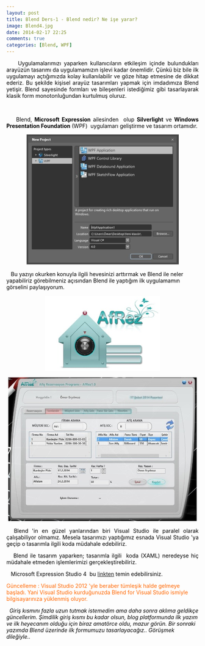 ```yaml
---
layout: post
title: Blend Ders-1 - Blend nedir? Ne işe yarar?
image: Blend4.jpg
date: 2014-02-17 22:25
comments: true
categories: [Blend, WPF]
---
```


<p style="text-align:justify;"><span style="color:#000000;">    Uygulamalarımızı yaparken kullanıcıların etkileşim içinde bulundukları arayüzün tasarımı da uygulamamızın işlevi kadar önemlidir. Çünkü biz bile ilk uygulamayı açtığımızda kolay kullanılabilir ve göze hitap etmesine de dikkat ederiz. Bu şekilde kişisel arayüz tasarımları yapmak için imdadımıza Blend yetişir. Blend sayesinde formları ve bileşenleri istediğimiz gibi tasarlayarak klasik form monotonluğundan kurtulmuş oluruz.</span></p>
&nbsp;
<p style="text-align:justify;"><span style="color:#000000;">    Blend, <strong>Microsoft Expression</strong> ailesinden  olup <strong>Silverlight</strong> ve <strong>Windows Presentation Foundation</strong> (WPF)  uygulamarı geliştirme ve tasarım ortamıdır.</span></p>

<p style="text-align:center;"><img src="/images/wpfsilver.jpg" /></p>

<span style="color:#000000;">   Bu yazıyı okurken konuyla ilgili hevesinizi arttırmak ve Blend ile neler yapabiliriz görebilmeniz açısından Blend ile yaptığım ilk uygulamamın görselini paylaşıyorum.</span></p>

<p style="text-align:center;"><img src="/images/afrezgiris.jpg" /></p>

<p style="text-align:center;"><img src="/images/afrezgiris2.jpg"/></p>

<p style="text-align:justify;"><span style="color:#000000;">  Blend 'in en güzel yanlarından biri Visual Studio ile paralel olarak çalışabiliyor olmamız. Mesela tasarımızı yaptığımız esnada Visual Studio 'ya geçip o tasarımla ilgili koda müdahale edebiliriz.</span></p>
<p style="text-align:justify;"><span style="color:#000000;">   Blend ile tasarım yaparken; tasarımla ilgili  koda (XAML) neredeyse hiç müdahale etmeden işlemlerimizi gerçekleştirebiliriz. </span></p>
<p style="text-align:justify;"><span style="color:#000000;">   Microsoft Expression Studio 4  bu <a href="http://www.microsoft.com/en-us/download/details.aspx?id=5915">linkten</a> temin edebilirsiniz.

<span style="color:#ff6600;">Güncelleme : Visual Studio 2012 'yle beraber tümleşik halde gelmeye başladı. Yani Visual Studio kurduğunuzda Blend for Visual Studio ismiyle bilgisayarınıza yüklenmiş oluyor.</span></span></p>

<address><span style="color:#000000;">  Giriş kısmını fazla uzun tutmak istemedim ama daha sonra aklıma geldikçe güncellerim. Şimdilik giriş kısmı bu kadar olsun, blog platformunda ilk yazım ve ilk heyecanım olduğu için biraz amatörce oldu, mazur görün. Bir sonraki yazımda Blend üzerinde ilk formumuzu tasarlayacağız.. Görüşmek dileğiyle..</span></address>&nbsp;


